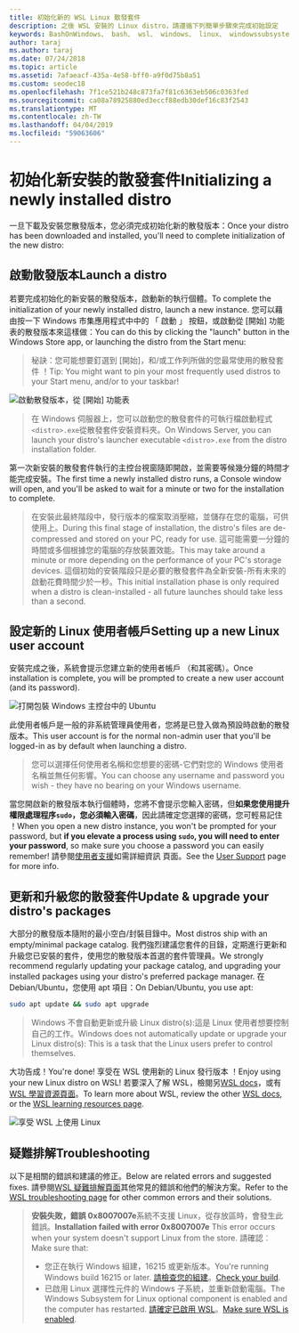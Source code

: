 ```yaml
---
title: 初始化新的 WSL Linux 散發套件
description: 之後 WSL 安裝的 Linux distro，請遵循下列簡單步驟來完成初始設定
keywords: BashOnWindows、 bash、 wsl、 windows、 linux、 windowssubsystem、 ubuntu、 debian、 suse、 windows 10 的 windows 子系統
author: taraj
ms.author: taraj
ms.date: 07/24/2018
ms.topic: article
ms.assetid: 7afaeacf-435a-4e58-bff0-a9f0d75b8a51
ms.custom: seodec18
ms.openlocfilehash: 7f1ce521b248c873fa7f81c6363eb506c0363fed
ms.sourcegitcommit: ca08a78925880ed3eccf88edb30def16c83f2543
ms.translationtype: MT
ms.contentlocale: zh-TW
ms.lasthandoff: 04/04/2019
ms.locfileid: "59063606"
---
```

# <a name="initializing-a-newly-installed-distro"></a><span data-ttu-id="cf150-104">初始化新安裝的散發套件</span><span class="sxs-lookup"><span data-stu-id="cf150-104">Initializing a newly installed distro</span></span>
<span data-ttu-id="cf150-105">一旦下載及安裝您散發版本，您必須完成初始化新的散發版本：</span><span class="sxs-lookup"><span data-stu-id="cf150-105">Once your distro has been downloaded and installed, you'll need to complete initialization of the new distro:</span></span>

## <a name="launch-a-distro"></a><span data-ttu-id="cf150-106">啟動散發版本</span><span class="sxs-lookup"><span data-stu-id="cf150-106">Launch a distro</span></span>
<span data-ttu-id="cf150-107">若要完成初始化的新安裝的散發版本，啟動新的執行個體。</span><span class="sxs-lookup"><span data-stu-id="cf150-107">To complete the initialization of your newly installed distro, launch a new instance.</span></span> <span data-ttu-id="cf150-108">您可以藉由按一下 Windows 市集應用程式中中的 「 啟動 」 按鈕，或啟動從 [開始] 功能表的散發版本來這樣做：</span><span class="sxs-lookup"><span data-stu-id="cf150-108">You can do this by clicking the "launch" button in the Windows Store app, or launching the distro from the Start menu:</span></span>

> <span data-ttu-id="cf150-109">秘訣：您可能想要釘選到 [開始]，和/或工作列所做的您最常使用的散發套件 ！</span><span class="sxs-lookup"><span data-stu-id="cf150-109">Tip: You might want to pin your most frequently used distros to your Start menu, and/or to your taskbar!</span></span>

![啟動散發版本，從 [開始] 功能表](media/start-menu.png)

> <span data-ttu-id="cf150-111">在 Windows 伺服器上，您可以啟動您的散發套件的可執行檔啟動程式`<distro>.exe`從散發套件安裝資料夾。</span><span class="sxs-lookup"><span data-stu-id="cf150-111">On Windows Server, you can launch your distro's launcher executable `<distro>.exe` from the distro installation folder.</span></span>

<span data-ttu-id="cf150-112">第一次新安裝的散發套件執行的主控台視窗隨即開啟，並需要等候幾分鐘的時間才能完成安裝。</span><span class="sxs-lookup"><span data-stu-id="cf150-112">The first time a newly installed distro runs, a Console window will open, and you'll be asked to wait for a minute or two for the installation to complete.</span></span>

> <span data-ttu-id="cf150-113">在安裝此最終階段中，發行版本的檔案取消壓縮，並儲存在您的電腦，可供使用上。</span><span class="sxs-lookup"><span data-stu-id="cf150-113">During this final stage of installation, the distro's files are de-compressed and stored on your PC, ready for use.</span></span> <span data-ttu-id="cf150-114">這可能需要一分鐘的時間或多個根據您的電腦的存放裝置效能。</span><span class="sxs-lookup"><span data-stu-id="cf150-114">This may take around a minute or more depending on the performance of your PC's storage devices.</span></span> <span data-ttu-id="cf150-115">這個初始的安裝階段只是必要的散發套件為全新安裝-所有未來的啟動花費時間少於一秒。</span><span class="sxs-lookup"><span data-stu-id="cf150-115">This initial installation phase is only required when a distro is clean-installed - all future launches should take less than a second.</span></span>

## <a name="setting-up-a-new-linux-user-account"></a><span data-ttu-id="cf150-116">設定新的 Linux 使用者帳戶</span><span class="sxs-lookup"><span data-stu-id="cf150-116">Setting up a new Linux user account</span></span>

<span data-ttu-id="cf150-117">安裝完成之後，系統會提示您建立新的使用者帳戶 （和其密碼）。</span><span class="sxs-lookup"><span data-stu-id="cf150-117">Once installation is complete, you will be prompted to create a new user account (and its password).</span></span> 

![打開包裝 Windows 主控台中的 Ubuntu](media/UbuntuInstall.png)

<span data-ttu-id="cf150-119">此使用者帳戶是一般的非系統管理員使用者，您將是已登入做為預設時啟動的散發版本。</span><span class="sxs-lookup"><span data-stu-id="cf150-119">This user account is for the normal non-admin user that you'll be logged-in as by default when launching a distro.</span></span>

> <span data-ttu-id="cf150-120">您可以選擇任何使用者名稱和您想要的密碼-它們對您的 Windows 使用者名稱並無任何影響。</span><span class="sxs-lookup"><span data-stu-id="cf150-120">You can choose any username and password you wish - they have no bearing on your Windows username.</span></span> 

<span data-ttu-id="cf150-121">當您開啟新的散發版本執行個體時，您將不會提示您輸入密碼，但**如果您使用提升權限處理程序`sudo`，您必須輸入密碼**，因此請確定您選擇的密碼，您可輕易記住 ！</span><span class="sxs-lookup"><span data-stu-id="cf150-121">When you open a new distro instance, you won't be prompted for your password, but **if you elevate a process using `sudo`, you will need to enter your password**, so make sure you choose a password you can easily remember!</span></span> <span data-ttu-id="cf150-122">請參閱[使用者支援](user-support.md)如需詳細資訊 頁面。</span><span class="sxs-lookup"><span data-stu-id="cf150-122">See the [User Support](user-support.md) page for more info.</span></span>

## <a name="update--upgrade-your-distros-packages"></a><span data-ttu-id="cf150-123">更新和升級您的散發套件</span><span class="sxs-lookup"><span data-stu-id="cf150-123">Update & upgrade your distro's packages</span></span>

<span data-ttu-id="cf150-124">大部分的散發版本隨附的最小空白/封裝目錄中。</span><span class="sxs-lookup"><span data-stu-id="cf150-124">Most distros ship with an empty/minimal package catalog.</span></span> <span data-ttu-id="cf150-125">我們強烈建議您套件的目錄，定期進行更新和升級您已安裝的套件，使用您的散發版本首選的套件管理員。</span><span class="sxs-lookup"><span data-stu-id="cf150-125">We strongly recommend regularly updating your package catalog, and upgrading your installed packages using your distro's preferred package manager.</span></span> <span data-ttu-id="cf150-126">在 Debian/Ubuntu，您使用 apt 項目：</span><span class="sxs-lookup"><span data-stu-id="cf150-126">On Debian/Ubuntu, you use apt:</span></span>

```bash
sudo apt update && sudo apt upgrade
```

> <span data-ttu-id="cf150-127">Windows 不會自動更新或升級 Linux distro(s):這是 Linux 使用者想要控制自己的工作。</span><span class="sxs-lookup"><span data-stu-id="cf150-127">Windows does not automatically update or upgrade your Linux distro(s): This is a task that the Linux users prefer to control themselves.</span></span>

<span data-ttu-id="cf150-128">大功告成！</span><span class="sxs-lookup"><span data-stu-id="cf150-128">You're done!</span></span> <span data-ttu-id="cf150-129">享受在 WSL 使用新的 Linux 發行版本 ！</span><span class="sxs-lookup"><span data-stu-id="cf150-129">Enjoy using your new Linux distro on WSL!</span></span> <span data-ttu-id="cf150-130">若要深入了解 WSL，檢閱另[WSL docs](https://aka.ms/wsldocs)，或有[WSL 學習資源頁面](https://aka.ms/learnwsl)。</span><span class="sxs-lookup"><span data-stu-id="cf150-130">To learn more about WSL, review the other [WSL docs](https://aka.ms/wsldocs), or the [WSL learning resources page](https://aka.ms/learnwsl).</span></span>

![享受 WSL 上使用 Linux](media/linux-on-wsl.png)

## <a name="troubleshooting"></a><span data-ttu-id="cf150-132">疑難排解</span><span class="sxs-lookup"><span data-stu-id="cf150-132">Troubleshooting</span></span>

<span data-ttu-id="cf150-133">以下是相關的錯誤和建議的修正。</span><span class="sxs-lookup"><span data-stu-id="cf150-133">Below are related errors and suggested fixes.</span></span> <span data-ttu-id="cf150-134">請參閱[WSL 疑難排解頁面](troubleshooting.md)其他常見的錯誤和他們的解決方案。</span><span class="sxs-lookup"><span data-stu-id="cf150-134">Refer to the [WSL troubleshooting page](troubleshooting.md) for other common errors and their solutions.</span></span>

> <span data-ttu-id="cf150-135">**安裝失敗，錯誤 0x8007007e**系統不支援 Linux，從存放區時，會發生此錯誤。</span><span class="sxs-lookup"><span data-stu-id="cf150-135">**Installation failed with error 0x8007007e** This error occurs when your system doesn't support Linux from the store.</span></span>  <span data-ttu-id="cf150-136">請確認︰</span><span class="sxs-lookup"><span data-stu-id="cf150-136">Make sure that:</span></span>
> * <span data-ttu-id="cf150-137">您正在執行 Windows 組建，16215 或更新版本。</span><span class="sxs-lookup"><span data-stu-id="cf150-137">You're running Windows build 16215 or later.</span></span> <span data-ttu-id="cf150-138">[請檢查您的組建](troubleshooting.md#check-your-build-number)。</span><span class="sxs-lookup"><span data-stu-id="cf150-138">[Check your build](troubleshooting.md#check-your-build-number).</span></span>
> * <span data-ttu-id="cf150-139">已啟用 Linux 選擇性元件的 Windows 子系統，並重新啟動電腦。</span><span class="sxs-lookup"><span data-stu-id="cf150-139">The Windows Subsystem for Linux optional component is enabled and the computer has restarted.</span></span>  <span data-ttu-id="cf150-140">[請確定已啟用 WSL](troubleshooting.md#confirm-wsl-is-enabled)。</span><span class="sxs-lookup"><span data-stu-id="cf150-140">[Make sure WSL is enabled](troubleshooting.md#confirm-wsl-is-enabled).</span></span>

